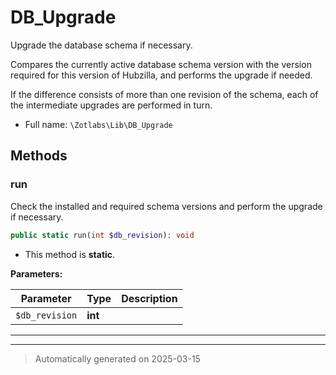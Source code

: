 
# DB_Upgrade

Upgrade the database schema if necessary.

Compares the currently active database schema version with the version
required for this version of Hubzilla, and performs the upgrade if needed.

If the difference consists of more than one revision of the schema, each of
the intermediate upgrades are performed in turn.

* Full name: `\Zotlabs\Lib\DB_Upgrade`




## Methods


### run

Check the installed and required schema versions and perform the upgrade
if necessary.

```php
public static run(int $db_revision): void
```



* This method is **static**.




**Parameters:**

| Parameter | Type | Description |
|-----------|------|-------------|
| `$db_revision` | **int** |  |





***


***
> Automatically generated on 2025-03-15
